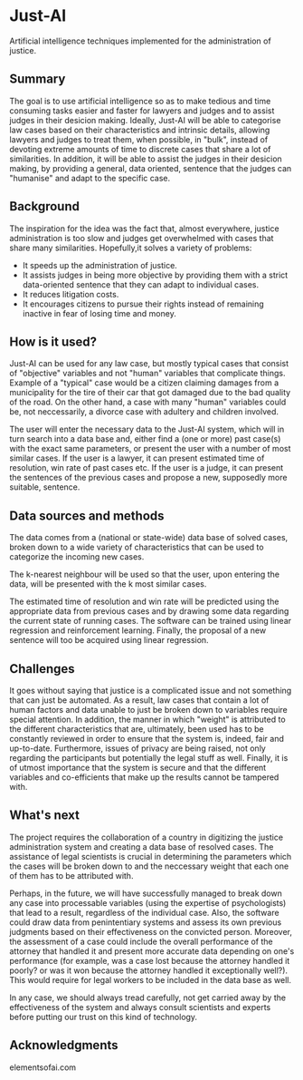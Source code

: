 # Just-AI
Artificial intelligence techniques implemented for the administration of justice.

## Summary

The goal is to use artificial intelligence so as to make tedious and time consuming tasks easier and faster for lawyers and judges
and to assist judges in their desicion making. Ideally, Just-AI will be able to categorise law cases based on their
characteristics and intrinsic details, allowing lawyers and judges to treat them, when possible, in "bulk", instead of devoting
extreme amounts of time to discrete cases that share a lot of similarities. In addition, it will be able to assist the judges in
their desicion making, by providing a general, data oriented, sentence that the judges can "humanise" and adapt to the specific
case.

## Background

The inspiration for the idea was the fact that, almost everywhere, justice administration is too slow and judges get overwhelmed
with cases that share many similarities. Hopefully,it solves a variety of problems:
* It speeds up the administration of justice.
* It assists judges in being more objective by providing them with a strict data-oriented sentence that they can adapt to individual cases.
* It reduces litigation costs.
* It encourages citizens to pursue their rights instead of remaining inactive in fear of losing time and money.

## How is it used?

Just-AI can be used for any law case, but mostly typical cases that consist of "objective" variables and not "human" variables
that complicate things. Example of a "typical" case would be a citizen claiming damages from a municipality for the tire of their
car that got damaged due to the bad quality of the road. On the other hand, a case with many "human" variables could be, not
neccessarily, a divorce case with adultery and children involved.

The user will enter the necessary data to the Just-AI system, which will in turn search into a data base and, either find a (one
or more) past case(s) with the exact same parameters, or present the user with a number of most similar cases. If the user is a
lawyer, it can present estimated time of resolution, win rate of past cases etc. If the user is a judge, it can present the
sentences of the previous cases and propose a new, supposedly more suitable, sentence.

## Data sources and methods

The data comes from a (national or state-wide) data base of solved cases, broken down to a wide variety of characteristics that
can be used to categorize the incoming new cases.

The k-nearest neighbour will be used so that the user, upon entering the data, will be presented with the k most similar cases. 

The estimated time of resolution and win rate will be predicted using the appropriate data from previous cases and by
drawing some data regarding the current state of running cases. The software can be trained using linear regression and
reinforcement learning. Finally, the proposal of a new sentence will too be acquired using linear regression.

## Challenges

It goes without saying that justice is a complicated issue and not something that can just be automated. As a result, law cases
that contain a lot of human factors and data unable to just be broken down to variables require special attention. In addition,
the manner in which "weight" is attributed to the different characteristics that are, ultimately, been used has to be constantly
reviewed in order to ensure that the system is, indeed, fair and up-to-date. Furthermore, issues of privacy are being raised, not
only regarding the participants but potentially the legal stuff as well. Finally, it is of utmost importance that the system
is secure and that the different variables and co-efficients that make up the results cannot be tampered with.

## What's next

The project requires the collaboration of a country in digitizing the justice administration system and creating a data base of
resolved cases. The assistance of legal scientists is crucial in determining the parameters which the cases will be broken down to
and the neccessary weight that each one of them has to be attributed with.

Perhaps, in the future, we will have successfully managed to break down any case into processable variables (using the expertise
of psychologists) that lead to a result, regardless of the individual case. Also, the software could draw data from penintentiary
systems and assess its own previous judgments based on their effectiveness on the convicted person. Moreover, the assessment of a
case could include the overall performance of the attorney that handled it and present more accurate data depending on one's
performance (for example, was a case lost because the attorney handled it poorly? or was it won because the attorney handled it
exceptionally well?). This would require for legal workers to be included in the data base as well.

In any case, we should always tread carefully, not get carried away by the effectiveness of the system and always consult
scientists and experts before putting our trust on this kind of technology.

## Acknowledgments

elementsofai.com
